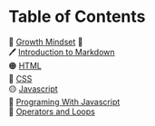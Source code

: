 # **Table of Contents**

🌺 [Growth Mindset](102/notes001.md) 🌺 <br>🖊️
[Introduction to Markdown](102/notes002.md)<br>🟠
[HTML](102/notes003.md)<br>🔵
[CSS](102/notes004.md)<br>🟡
[Javascript](102/notes005.md)<br>📒
[Programing With Javascript](102/notes006.md)<br>🔁
[Operators and Loops](102/notes007.md)